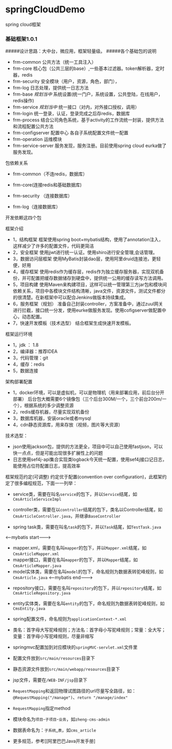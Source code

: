 # springCloudDemo
spring cloud框架
### 基础框架1.0.1
#####设计思路：大中台，微应用，框架轻量级。
#####各个基础包的说明
- frm-common 公共方法（统一工具注入）
- frm-core 核心包（公共三层的base）,一些基本过滤器。token解析器，定时器，redis
- frm-security 安全模块（用户，资源，角色，部门），
- frm-log 日志处理，提供统一日志方法
- frm-base *规划当中*  系统设置(统一门户，系统设置，公共登陆，在线用户，redis操作)
- frm-service *规划当中*   统一接口（对内，对外接口授权，调用）
- frm-login 统一登录，认证，登录完成之后存redis，数据库
- frm-process 结合公司角色系统，基于activity的工作流统一封装，提供方法和流程配置公共方法
- frm-configserver  配置中心   各自子系统配置文件统一配置
- frm-operation 运维模块
- frm-service-server  服务发现，服务注册。目前使用spring cloud eurka做了服务发现。

包依赖关系

- frm-common（不连redis，数据库）
                                 
- frm-core(连接redis和基础数据库)
                                   
- frm-security （连接数据库）
                                   
- frm-log（连接数据库）

开发依赖这四个包



框架介绍
- 1，结构框架
框架使用spring boot+mybatis结构，使用了annotation注入，这样减少了许多的配置文件，代码更简洁
- 2，安全框架
使用jjwt进行统一认证。使用shiro进行安全管理,会话管理。
- 3，数据访问层框架
使用MyBatis封装dao层，使用阿里druid连接池，更轻便，好用
- 4，缓存框架
使用redis作为缓存层，redis作为独立缓存服务器，实现双机备份，并可配置把缓存数据储存到硬盘中，提供统一公用的缓存读写方法调用。
- 5，项目构建
使用Maven来构建项目，这样可以统一管理第三方jar包和模块间依赖关系，项目中各模块文件结构清晰，java文件，资源文件，测试文件都分的很清楚。在新框架中可以配合Jenkins做版本持续集成。
- 6，服务框架（规划）
准备自己封装controller，方案准备中，通过zuul网关进行拦截，接口统一分发，使用eurke做服务发现。使用cofigserver做配置中心，动态配置。
- 7，快速开发模板（技术选型）
结合框架生成快速开发模板。 



框架运行环境
- 1，jdk ： 1.8
- 2，编译器：推荐IDEA
- 3，代码管理：git
- 4，缓存：redis
- 5，数据连接

架构部署配置
- 1，docker环境，可以是虚拟机，可以是物理机（用来部署应用，前后台分开部署）
  后台包大概需要6个镜像包（三个后台300M/一个，三个前台200m/一个），根据系统的多少调整资源
- 2，redis缓存机器，尽量实现双机备份
- 3，数据库机器，安装oracle或者mysql
- 4，cdn静态资源库，用来存放（视频，图片等大资源）



技术选型：
- json使用jackson包，提供的方法更全，项目中可以自己使用fastjson，可以快一点点，但是可能出现很多扩展性上的问题
- 日志使用sef4j-api集合实现类logback今天统一配置，使用sef4j接口记日志，能使用占位符配置日志，提高效率


框架规范约定(可调整)
约定优于配置(convention over configuration)，此框架约定了很多编程规范，下面一一列举：

- service类，需要在叫名`service`的包下，并以`Service`结尾，如`CmsArticleServiceImpl`

- controller类，需要在以`controller`结尾的包下，类名以Controller结尾，如`CmsArticleController.java`，并继承`BaseController`

- spring task类，需要在叫名`task`的包下，并以`Task`结尾，如`TestTask.java`

<--mybatis start--->
- mapper.xml，需要在名叫`mapper`的包下，并以`Mapper.xml`结尾，如`CmsArticleMapper.xml`
- mapper接口，需要在名叫`mapper`的包下，并以`Mapper`结尾，如`CmsArticleMapper.java`
- model实体类，需要在名叫`model`的包下，命名规则为数据表转驼峰规则，如`CmsArticle.java`
<--mybatis end--->


<!--springdata start--->
- repository接口，需要在名叫`repository`的包下，并以`repository`结尾，如`CmsArticleRepository.java`

- entity实体类，需要在名叫`entity`的包下，命名规则为数据表转驼峰规则，如`CmsEntity.java`
<!--springdata end--->
- spring配置文件，命名规则为`applicationContext-*.xml`

- 类名：首字母大写驼峰规则；方法名：首字母小写驼峰规则；常量：全大写；变量：首字母小写驼峰规则，尽量非缩写

- springmvc配置加到对应模块的`springMVC-servlet.xml`文件里

- 配置文件放到`src/main/resources`目录下

- 静态资源文件放到`src/main/webapp/resources`目录下

- jsp文件，需要在`/WEB-INF/jsp`目录下

- `RequestMapping`和返回物理试图路径的url尽量写全路径，如：`@RequestMapping("/manage")`、`return "/manage/index"`

- `RequestMapping`指定method

- 模块命名为`项目`-`子项目`-`业务`，如`zheng-cms-admin`

- 数据表命名为：`子系统`_`表`，如`cms_article`

- 更多规范，参考[[阿里巴巴Java开发手册]


